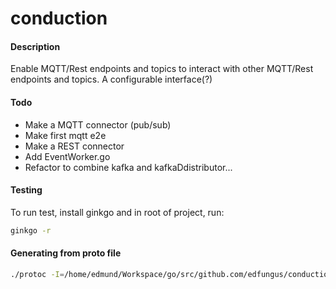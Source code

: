 # conduction

#### Description
Enable MQTT/Rest endpoints and topics to interact with other MQTT/Rest endpoints and topics. A configurable interface(?)

#### Todo
* Make a MQTT connector (pub/sub)
* Make first mqtt e2e
* Make a REST connector
* Add EventWorker.go
* Refactor to combine kafka and kafkaDdistributor...

#### Testing
To run test, install ginkgo and in root of project, run:
```bash
ginkgo -r
```

#### Generating from proto file
```bash
./protoc -I=/home/edmund/Workspace/go/src/github.com/edfungus/conduction/model --go_out=/home/edmund/Workspace/go/src/github.com/edfungus/conduction/model/ /home/edmund/Workspace/go/src/github.com/edfungus/conduction/model/message.proto 
```
